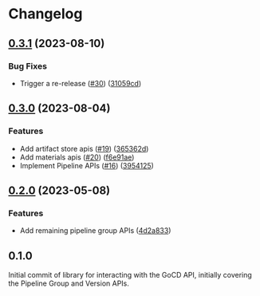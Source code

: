 # Changelog

## [0.3.1](https://github.com/rcjames/go-gocd/compare/v0.3.0...v0.3.1) (2023-08-10)


### Bug Fixes

* Trigger a re-release ([#30](https://github.com/rcjames/go-gocd/issues/30)) ([31059cd](https://github.com/rcjames/go-gocd/commit/31059cdf62673685704d524e71ae501421c705db))

## [0.3.0](https://github.com/rcjames/go-gocd/compare/v0.2.0...v0.3.0) (2023-08-04)


### Features

* Add artifact store apis ([#19](https://github.com/rcjames/go-gocd/issues/19)) ([365362d](https://github.com/rcjames/go-gocd/commit/365362d67da66e8c51c1fd418ed20578647f4a6f))
* Add materials apis ([#20](https://github.com/rcjames/go-gocd/issues/20)) ([f6e91ae](https://github.com/rcjames/go-gocd/commit/f6e91ae544f09a7177a0bf4895a82ee551cbae9d))
* Implement Pipeline APIs ([#16](https://github.com/rcjames/go-gocd/issues/16)) ([3954125](https://github.com/rcjames/go-gocd/commit/3954125d99674805c76fae131f5152ae05a5c857))

## [0.2.0](https://github.com/rcjames/go-gocd/compare/v0.1.0...v0.2.0) (2023-05-08)


### Features

* Add remaining pipeline group APIs ([4d2a833](https://github.com/rcjames/go-gocd/commit/4d2a833a32aa72c7ba208bf1215d9b70e05048cb))

## 0.1.0

Initial commit of library for interacting with the GoCD API, initially covering the Pipeline Group and Version APIs.
